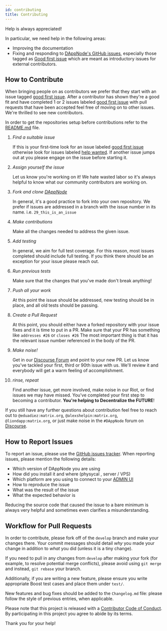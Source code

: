 ```yaml
---
id: contributing
title: Contributing
---
```


Help is always appreciated!

In particular, we need help in the following areas:

- Improving the documentation
- Fixing and responding to [DAppNode's GitHub issues](https://github.com/dappnode/DAppNode/issues), especially those tagged as
  [Good first issue](https://github.com/dappnode/DAppNode/labels/Good%20first%20issue) which are
  meant as introductory issues for external contributors.

## How to Contribute

When bringing people on as contributors we prefer that they start with an issue tagged [good first issue](https://github.com/dappnode/DAppNode/labels/Good%20first%20issue). After a contributor has shown they're a good fit and have completed 1 or 2 issues labeled [good first issue](https://github.com/dappnode/DAppNode/labels/Good%20first%20issue) with pull requests that have been accepted feel free of moving on to other issues. We're thrilled to see new contributors.

In order to get the repositories setup before contributions refer to the [README.md](https://github.com/dappnode/DAppNode/raw/master/README.md) file.

1. _Find a suitable issue_

   If this is your first-time look for an issue labeled [good first issue](https://github.com/dappnode/DAppNode/labels/Good%20first%20issue) otherwise look for issues labeled [help wanted](https://github.com/dappnode/DAppNode/labels/help%20wanted). If another issue jumps out at you please engage on the issue before starting it.

2. _Assign yourself the issue_

   Let us know you're working on it! We hate wasted labor so it's always helpful to know what our community contributors are working on.

3. _Fork and clone [DAppNode](://github.com/dappnode/DAppNode)_

   In general, it's a good practice to fork into your own repository. We prefer if issues are addressed in a branch with the issue number in its name.
   i.e. `29_this_is_an_issue`

4. _Make contributions_

   Make all the changes needed to address the given issue.

5. _Add testing_

   In general, we aim for full test coverage. For this reason, most issues completed should include full testing. If you think there should be an exception for your issue please reach out.

6. _Run previous tests_

   Make sure that the changes that you've made don't break anything!

7. _Push all your work_

   At this point the issue should be addressed, new testing should be in place, and all old tests should be passing.

8. _Create a Pull Request_

   At this point, you should either have a forked repository with your issue fixes and it is time to put in a PR. Make sure that your PR has something like `addresses #26` or `closes #26` The most important thing is that it has the relevant issue number referenced in the body of the PR.

9. _Make noise!_

   Get in our [Discourse Forum](https://discourse.dappnode.io/) and point to your new PR. Let us know you've tackled your first, third or 90th issue with us. We'll review it and everybody will get a warm feeling of accomplishment.

10. _rinse, repeat_

    Find another issue, get more involved, make noise in our Riot, or find issues we may have missed. You've completed your first step to becoming a contributor. **You're helping to Decentralize the FUTURE**!

If you still have any further questions about contribution feel free to reach out to `@eduadiez:matrix.org`, `@alexshelpin:matrix.org`, `@liondapp:matrix.org`, or just make noise in the `#DAppNode` forum on [Discourse](https://discourse.dappnode.io/).

## How to Report Issues

To report an issue, please use the
[GitHub issues tracker](https://github.com/dappnode/DAppNode/issues). When
reporting issues, please mention the following details:

- Which version of DAppNode you are using
- How did you install it and where (physycal , server / VPS)
- Which platform are you using to connect to your [ADMIN UI](http://my.dappnode)
- How to reproduce the issue
- What was the result of the issue
- What the expected behavior is

Reducing the source code that caused the issue to a bare minimum is always
very helpful and sometimes even clarifies a misunderstanding.

## Workflow for Pull Requests

In order to contribute, please fork off of the `develop` branch and make your
changes there. Your commit messages should detail _why_ you made your change
in addition to _what_ you did (unless it is a tiny change).

If you need to pull in any changes from `develop` after making your fork (for
example, to resolve potential merge conflicts), please avoid using `git merge`
and instead, `git rebase` your branch.

Additionally, if you are writing a new feature, please ensure you write appropriate
Boost test cases and place them under `test/`.

New features and bug fixes should be added to the `Changelog.md` file: please
follow the style of previous entries, when applicable.

Please note that this project is released with a [Contributor Code of Conduct](https://raw.githubusercontent.com/dappnode/DAppNode/master/CODE_OF_CONDUCT.md).
By participating in this project you agree to abide by its terms.

Thank you for your help!

